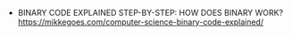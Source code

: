 - BINARY CODE EXPLAINED STEP-BY-STEP: HOW DOES BINARY WORK?
<br>https://mikkegoes.com/computer-science-binary-code-explained/
